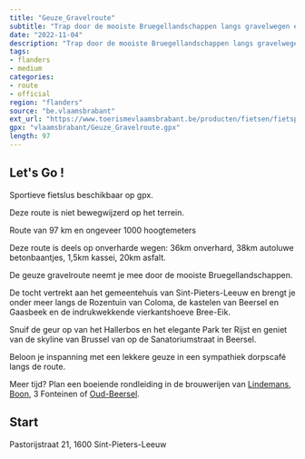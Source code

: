 ```yaml
---
title: "Geuze_Gravelroute"
subtitle: "Trap door de mooiste Bruegellandschappen langs gravelwegen en autoluwe betonbaantjes en beloon de inspanning met een lekkere geuze in een sympathiek dorpscafé."
date: "2022-11-04"
description: "Trap door de mooiste Bruegellandschappen langs gravelwegen en autoluwe betonbaantjes en beloon de inspanning met een lekkere geuze in een sympathiek dorpscafé." 
tags:
- flanders
- medium
categories: 
- route
- official
region: "flanders"
source: "be.vlaamsbrabant"
ext_url: "https://www.toerismevlaamsbrabant.be/producten/fietsen/fietsproducten/geuze-gravelroute/index.html"
gpx: "vlaamsbrabant/Geuze_Gravelroute.gpx"
length: 97
---
```


## Let's Go ! 

Sportieve fietslus beschikbaar op gpx.

Deze route is niet bewegwijzerd op het terrein.

Route van 97 km en ongeveer 1000 hoogtemeters

Deze route is deels op onverharde wegen: 36km onverhard, 38km autoluwe betonbaantjes, 1,5km kassei, 20km asfalt.

De geuze gravelroute neemt je mee door de mooiste Bruegellandschappen.

De tocht vertrekt aan het gemeentehuis van Sint-Pieters-Leeuw en brengt je onder meer langs de Rozentuin van Coloma, de kastelen van Beersel en Gaasbeek en de indrukwekkende vierkantshoeve Bree-Eik.

Snuif de geur op van het Hallerbos en het elegante Park ter Rijst en geniet van de skyline van Brussel van op de Sanatoriumstraat in Beersel.

Beloon je inspanning met een lekkere geuze in een sympathiek dorpscafé langs de route.

Meer tijd? Plan een boeiende rondleiding in de brouwerijen van [Lindemans](https://www.toerismevlaamsbrabant.be/producten/bezoeken/bezienswaardigheden/brouwerij-lindemans/), [Boon](https://www.toerismevlaamsbrabant.be/producten/bezoeken/bezienswaardigheden/brouwerij-boon/), 3 Fonteinen of [Oud-Beersel](https://www.toerismevlaamsbrabant.be/producten/bezoeken/bezienswaardigheden/brouwerij-oudbeersel/).



## Start

Pastorijstraat 21, 1600 Sint-Pieters-Leeuw
